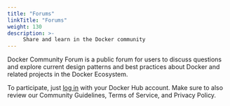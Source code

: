 ```yaml
---
title: "Forums"
linkTitle: "Forums"
weight: 130
description: >-
     Share and learn in the Docker community
---
```


Docker Community Forum is a public forum for users to discuss questions and explore current design patterns and best practices about Docker and related projects in the Docker Ecosystem.

To participate, just [log in](https://forums.docker.com/) with your Docker Hub account. Make sure to also review our Community Guidelines, Terms of Service, and Privacy Policy.


